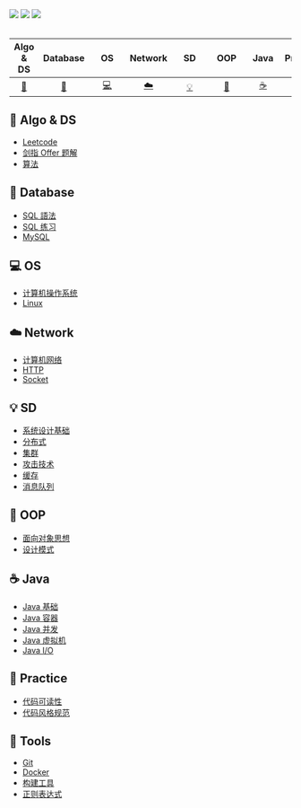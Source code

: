 <div align="left">
    <a href="https://gitstar-ranking.com/repositories"> <img src="https://badgen.net/badge/Rank/2125032?icon=github&color=4ab8a1"></a>
    <a href="https://github.com/Ynot1996/CS-Notes"> <img src="https://badgen.net/github/stars/Ynot1996/CS-Notes?icon=github&color=4ab8a1"></a>
    <a href="https://github.com/Ynot1996/CS-Notes"> <img src="https://badgen.net/github/forks/Ynot1996/CS-Notes?icon=github&color=4ab8a1"></a>
</div><br>

<!-- 因排版需要，使用"&nbsp;"(不間斷空格)來調整間距 -->
<!-- [:img:](#subject_name) 前面[]為圖示;後面()為索引,索引須小寫 -->


| Algo & DS | Database | &nbsp;&nbsp;&nbsp;OS&nbsp;&nbsp;&nbsp; | Network | &nbsp;&nbsp;&nbsp;SD&nbsp;&nbsp;&nbsp; | &nbsp;&nbsp;OOP&nbsp;&nbsp; | &nbsp;Java&nbsp; | Practice | &nbsp;Tools&nbsp; |  
| :---: | :----: | :---: | :----: | :----: | :----: | :----: | :----: | :----: | 
| [:pencil:](#pencil-algo-ds) | [:file_folder:](#file_folder-database) | [:computer:](#computer-os) | [:cloud:](#cloud-network) | [:bulb:](#bulb-sd) | [:art:](#art-oop) | [:coffee:](#coffee-java) | [:1st_place_medal:](#1st_place_medal-practice) | [:wrench:](#wrench-tools) | 


## :pencil: Algo & DS

<!-- 
採用完整網址較佳（其中一個保留使用相對路徑）
blob：指向文件的具體內容。GitHub 使用 blob 來指示你正在訪問一個具體的文件，而不是資料夾或樹狀結構（tree）。
main：指的是 Git 專案的主分支名稱。
-->

- [Leetcode](https://github.com/Ynot1996/CS/blob/main/Algo_DS/Leetcode.md)    
- [剑指 Offer 题解](https://github.com/CyC2018/CS-Notes/blob/master/notes/剑指%20Offer%20题解%20-%20目录.md)
- [算法](https://github.com/CyC2018/CS-Notes/blob/master/notes/算法%20-%20目录.md)

## :file_folder: Database

- [SQL 語法](https://github.com/Ynot1996/CS/blob/main/Database/SQLsyntax.md)
- [SQL 练习](https://github.com/CyC2018/CS-Notes/blob/master/notes/SQL%20练习.md)
- [MySQL](https://github.com/CyC2018/CS-Notes/blob/master/notes/MySQL.md)

## :computer: OS

- [计算机操作系统](https://github.com/CyC2018/CS-Notes/blob/master/notes/计算机操作系统%20-%20目录.md)
- [Linux](https://github.com/CyC2018/CS-Notes/blob/master/notes/Linux.md)

## :cloud: Network 

- [计算机网络](https://github.com/CyC2018/CS-Notes/blob/master/notes/计算机网络%20-%20目录.md)
- [HTTP](https://github.com/Ynot1996/CS/blob/main/Network/HTTP.md)
- [Socket](https://github.com/CyC2018/CS-Notes/blob/master/notes/Socket.md)

## :bulb: SD 

- [系统设计基础](https://github.com/CyC2018/CS-Notes/blob/master/notes/系统设计基础.md)
- [分布式](https://github.com/CyC2018/CS-Notes/blob/master/notes/分布式.md)
- [集群](https://github.com/CyC2018/CS-Notes/blob/master/notes/集群.md)
- [攻击技术](https://github.com/CyC2018/CS-Notes/blob/master/notes/攻击技术.md)
- [缓存](https://github.com/CyC2018/CS-Notes/blob/master/notes/缓存.md)
- [消息队列](https://github.com/CyC2018/CS-Notes/blob/master/notes/消息队列.md)

## :art: OOP

- [面向对象思想](https://github.com/CyC2018/CS-Notes/blob/master/notes/面向对象思想.md)
- [设计模式](https://github.com/CyC2018/CS-Notes/blob/master/notes/设计模式%20-%20目录.md)

## :coffee: Java

- [Java 基础](https://github.com/CyC2018/CS-Notes/blob/master/notes/Java%20基础.md)
- [Java 容器](https://github.com/CyC2018/CS-Notes/blob/master/notes/Java%20容器.md)
- [Java 并发](https://github.com/CyC2018/CS-Notes/blob/master/notes/Java%20并发.md)
- [Java 虚拟机](https://github.com/CyC2018/CS-Notes/blob/master/notes/Java%20虚拟机.md)
- [Java I/O](https://github.com/CyC2018/CS-Notes/blob/master/notes/Java%20IO.md)

## :1st_place_medal: Practice 

- [代码可读性](https://github.com/CyC2018/CS-Notes/blob/master/notes/代码可读性.md)
- [代码风格规范](https://github.com/CyC2018/CS-Notes/blob/master/notes/代码风格规范.md)
  
## :wrench: Tools 

- [Git](https://github.com/CyC2018/CS-Notes/blob/master/notes/Git.md)
- [Docker](https://github.com/CyC2018/CS-Notes/blob/master/notes/Docker.md)
- [构建工具](https://github.com/CyC2018/CS-Notes/blob/master/notes/构建工具.md)
- [正则表达式](https://github.com/CyC2018/CS-Notes/blob/master/notes/正则表达式.md)


